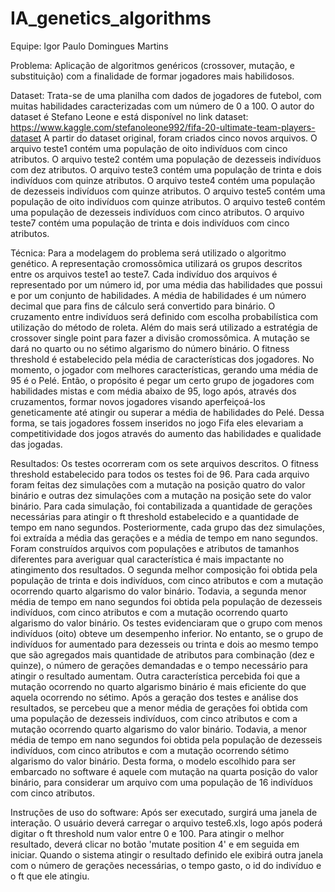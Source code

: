 # IA_genetics_algorithms

Equipe: Igor Paulo Domingues Martins

Problema: Aplicação de algoritmos genéricos (crossover, mutação, e substituição) com a finalidade de formar jogadores mais habilidosos. 

Dataset: Trata-se de uma planilha com dados de jogadores de futebol, com muitas habilidades caracterizadas com um número de 0 a 100. O autor do dataset é Stefano Leone e está disponível no link dataset: https://www.kaggle.com/stefanoleone992/fifa-20-ultimate-team-players-dataset 
A partir do dataset original, foram criados cinco novos arquivos. O arquivo teste1 contém uma população de oito indivíduos com cinco atributos. O arquivo teste2 contém uma população de dezesseis indivíduos com dez atributos. O arquivo teste3 contém uma população de trinta e dois indivíduos com quinze atributos. O arquivo teste4 contém uma população de dezesseis indivíduos com quinze atributos. O arquivo teste5 contém uma população de oito indivíduos com quinze atributos. O arquivo teste6 contém uma população de dezesseis indivíduos com cinco atributos. O arquivo teste7 contém uma população de trinta e dois indivíduos com cinco atributos.

Técnica: Para a modelagem do problema será utilizado o algoritmo genético. A representação cromossômica utilizará os grupos descritos entre os arquivos teste1 ao teste7. Cada indivíduo dos arquivos é representado por um número id, por uma média das habilidades que possui e por um conjunto de habilidades. A média de habilidades é um número decimal que para fins de cálculo será convertido para binário. O cruzamento entre indivíduos será definido com escolha probabilística com utilização do método de roleta. Além do mais será utilizado a estratégia de crossover single point para fazer a divisão cromossômica. A mutação se dará no quarto ou no sétimo algarismo do número binário.
O fitness threshold é estabelecido pela média de características dos jogadores. No momento, o jogador com melhores características, gerando uma média de 95 é o Pelé. Então, o propósito é pegar um certo grupo de jogadores com habilidades mistas e com média abaixo de 95, logo após, através dos cruzamentos, formar novos jogadores visando aperfeiçoá-los geneticamente até atingir ou superar a média de habilidades do Pelé. Dessa forma, se tais jogadores fossem inseridos no jogo Fifa eles elevariam a competitividade dos jogos através do aumento das habilidades e qualidade das jogadas. 

Resultados: Os testes ocorreram com os sete arquivos descritos. O fitness threshold estabelecido para todos os testes foi de 96. Para cada arquivo foram feitas dez simulações com a mutação na posição quatro do valor binário e outras dez simulações com a mutação na posição sete do valor binário. Para cada simulação, foi contabilizada a quantidade de gerações necessárias para atingir o ft threshold estabelecido e a quantidade de tempo em nano segundos. Posteriormente, cada grupo das dez simulações, foi extraída a média das gerações e a média de tempo em nano segundos.
Foram construídos arquivos com populações e atributos de tamanhos diferentes para averiguar qual característica é mais impactante no atingimento dos resultados. O segunda melhor composição foi obtida pela população de trinta e dois indivíduos, com cinco atributos e com a mutação ocorrendo quarto algarismo do valor binário. Todavia, a segunda menor média de tempo em nano segundos foi obtida pela população de dezesseis indivíduos, com cinco atributos e com a mutação ocorrendo quarto algarismo do valor binário. Os testes evidenciaram que o grupo com menos indivíduos (oito) obteve um desempenho inferior. No entanto, se o grupo de indivíduos for aumentado para dezesseis ou trinta e dois ao mesmo tempo que são agregados mais quantidade de atributos para combinação (dez e quinze), o número de gerações demandadas e o tempo necessário para atingir o resultado aumentam. Outra característica percebida foi que a mutação ocorrendo no quarto algarismo binário é mais eficiente do que aquela ocorrendo no sétimo.
Após a geração dos testes e análise dos resultados, se percebeu que a menor média de gerações foi obtida com uma população de dezesseis indivíduos, com cinco atributos e com a mutação ocorrendo quarto algarismo do valor binário. Todavia, a menor média de tempo em nano segundos foi obtida pela população de dezesseis indivíduos, com cinco atributos e com a mutação ocorrendo sétimo algarismo do valor binário. Desta forma, o modelo escolhido para ser embarcado no software é aquele com mutação na quarta posição do valor binário, para considerar um arquivo com uma população de 16 indivíduos com cinco atributos.

Instruções de uso do software: Após ser executado, surgirá uma janela de interação. O usuário deverá carregar o arquivo teste6.xls, logo após poderá digitar o ft threshold num valor entre 0 e 100. Para atingir o melhor resultado, deverá clicar no botão 'mutate position 4' e em seguida em iniciar. Quando o sistema atingir o resultado definido ele exibirá outra janela com o número de gerações necessárias, o tempo gasto, o id do indivíduo e o ft que ele atingiu.
